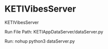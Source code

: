 # KETIVibesServer
KETIVibesServer

Run File Path: KETIAppDataServer/dataServer.py

Run: nohup python3 dataServer.py
